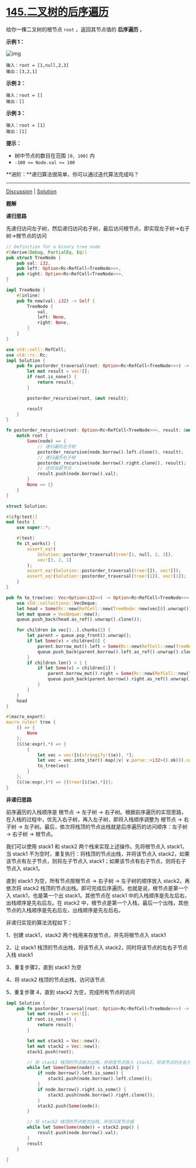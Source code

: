 # [145.二叉树的后序遍历](https://leetcode.cn/problems/binary-tree-postorder-traversal/description/)

给你一棵二叉树的根节点 `root` ，返回其节点值的 **后序遍历** 。

 

**示例 1：**

![img](https://assets.leetcode.com/uploads/2020/08/28/pre1.jpg)

```
输入：root = [1,null,2,3]
输出：[3,2,1]
```

**示例 2：**

```
输入：root = []
输出：[]
```

**示例 3：**

```
输入：root = [1]
输出：[1]
```

 

**提示：**

- 树中节点的数目在范围 `[0, 100]` 内
- `-100 <= Node.val <= 100`

 

**进阶：**递归算法很简单，你可以通过迭代算法完成吗？

------

[Discussion](https://leetcode.cn/problems/binary-tree-postorder-traversal/comments/) | [Solution](https://leetcode.cn/problems/binary-tree-postorder-traversal/solution/)

**题解**

**递归思路**

先递归访问左子树，然后递归访问右子树，最后访问根节点，即实现左子树->右子树->根节点的访问

```rust
// Definition for a binary tree node.
#[derive(Debug, PartialEq, Eq)]
pub struct TreeNode {
    pub val: i32,
    pub left: Option<Rc<RefCell<TreeNode>>>,
    pub right: Option<Rc<RefCell<TreeNode>>>,
}

impl TreeNode {
    #[inline]
    pub fn new(val: i32) -> Self {
        TreeNode {
            val,
            left: None,
            right: None,
        }
    }
}

use std::cell::RefCell;
use std::rc::Rc;
impl Solution {
    pub fn postorder_traversal(root: Option<Rc<RefCell<TreeNode>>>) -> Vec<i32> {
        let mut result = vec![];
        if root.is_none() {
            return result;
        }

        postorder_recursive(root, &mut result);

        result
    }
}

fn postorder_recursive(root: Option<Rc<RefCell<TreeNode>>>, result: &mut Vec<i32>) {
    match root {
        Some(node) => {
            // 递归遍历左子树
            postorder_recursive(node.borrow().left.clone(), result);
            // 递归遍历右子树
            postorder_recursive(node.borrow().right.clone(), result);
            // 访问当前节点
            result.push(node.borrow().val);
        }
        None => {}
    }
}

struct Solution;

#[cfg(test)]
mod tests {
    use super::*;

    #[test]
    fn it_works() {
        assert_eq!(
            Solution::postorder_traversal(tree![1, null, 2, 3]),
            vec![3, 2, 1]
        );
        assert_eq!(Solution::postorder_traversal(tree![]), vec![]);
        assert_eq!(Solution::postorder_traversal(tree![1]), vec![1]);
    }
}

pub fn to_tree(vec: Vec<Option<i32>>) -> Option<Rc<RefCell<TreeNode>>> {
    use std::collections::VecDeque;
    let head = Some(Rc::new(RefCell::new(TreeNode::new(vec[0].unwrap()))));
    let mut queue = VecDeque::new();
    queue.push_back(head.as_ref().unwrap().clone());

    for children in vec[1..].chunks(2) {
        let parent = queue.pop_front().unwrap();
        if let Some(v) = children[0] {
            parent.borrow_mut().left = Some(Rc::new(RefCell::new(TreeNode::new(v))));
            queue.push_back(parent.borrow().left.as_ref().unwrap().clone());
        }
        if children.len() > 1 {
            if let Some(v) = children[1] {
                parent.borrow_mut().right = Some(Rc::new(RefCell::new(TreeNode::new(v))));
                queue.push_back(parent.borrow().right.as_ref().unwrap().clone());
            }
        }
    }
    head
}

#[macro_export]
macro_rules! tree {
    () => {
        None
    };
    ($($e:expr),*) => {
        {
            let vec = vec![$(stringify!($e)), *];
            let vec = vec.into_iter().map(|v| v.parse::<i32>().ok()).collect::<Vec<_>>();
            to_tree(vec)
        }
    };
    ($($e:expr,)*) => {(tree![$($e),*])};
}
```



**非递归思路**

前序遍历的入栈顺序是 根节点 -> 左子树 -> 右子树。根据前序遍历的实现思路，在入栈的过程中，优先入右子树，再入左子树，即将入栈顺序调整为 根节点 -> 右子树 -> 左子树。最后，依次将栈顶的节点出栈就是后序遍历的访问顺序：左子树 -> 右子树 -> 根节点。

我们可以使用 stack1 和 stack2 两个栈来实现上述操作。先将根节点入 stack1，当 stack1 不为空时，重复执行：将栈顶的节点出栈，并将该节点入 stack2，如果该节点有左子节点，则将左子节点入 stack1；如果该节点有右子节点，则将右子节点入 stack1。

直到 stack1 为空，所有节点按根节点 -> 右子树 -> 左子树的顺序放入 stack2。再依次将 stack2 栈顶的节点出栈。即可完成后序遍历。也就是说，根节点是第一个入 stack1，也是第一个出 stack1。其他节点在 stack1 中的入栈顺序是先左后右，出栈顺序是先右后左。在 stack2 中，根节点是第一个入栈，最后一个出栈，其他节点的入栈顺序是先右后左，出栈顺序是先左后右。

非递归实现的算法流程如下：

1、创建 stack1，stack2 两个栈用来存放节点，并先将根节点入 stack1

2、让 stack1 栈顶的节点出栈，将该节点入 stack2，同时将该节点的左右子节点入栈 stack1

3、重复步骤2，直到 stack1 为空

4、将 stack2 栈顶的节点出栈，访问该节点

5、重复步骤 4，直到 stack2 为空，完成所有节点的访问

```rust
impl Solution {
    pub fn postorder_traversal(root: Option<Rc<RefCell<TreeNode>>>) -> Vec<i32> {
        let mut result = vec![];
        if root.is_none() {
            return result;
        }

        let mut stack1 = Vec::new();
        let mut stack2 = Vec::new();
        stack1.push(root);

        // 将 stack1 栈顶的节点依次出栈，并将改节点放入 stack2，将该节点的左右子节点入 stack1
        while let Some(Some(node)) = stack1.pop() {
            if node.borrow().left.is_some() {
                stack1.push(node.borrow().left.clone());
            }
            if node.borrow().right.is_some() {
                stack1.push(node.borrow().right.clone());
            }
            stack2.push(Some(node));
        }

        // 将 stack2 栈顶的节点依次出栈，并访问其节点值
        while let Some(Some(node)) = stack2.pop() {
            result.push(node.borrow().val);
        }
        result
    }

}
```


